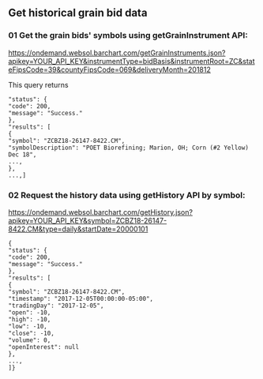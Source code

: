 ## Get historical grain bid data

### 01 Get the grain bids' symbols using getGrainInstrument API:

 https://ondemand.websol.barchart.com/getGrainInstruments.json?apikey=YOUR_API_KEY&instrumentType=bidBasis&instrumentRoot=ZC&stateFipsCode=39&countyFipsCode=069&deliveryMonth=201812

This query returns
```
"status": {
"code": 200,
"message": "Success."
},
"results": [
{
"symbol": "ZCBZ18-26147-8422.CM",
"symbolDescription": "POET Biorefining; Marion, OH; Corn (#2 Yellow) Dec 18",
...,
},
...,]
```
### 02 Request the history data using getHistory API by symbol:

https://ondemand.websol.barchart.com/getHistory.json?apikey=YOUR_API_KEY&symbol=ZCBZ18-26147-8422.CM&type=daily&startDate=20000101
```
{
"status": {
"code": 200,
"message": "Success."
},
"results": [
{
"symbol": "ZCBZ18-26147-8422.CM",
"timestamp": "2017-12-05T00:00:00-05:00",
"tradingDay": "2017-12-05",
"open": -10,
"high": -10,
"low": -10,
"close": -10,
"volume": 0,
"openInterest": null
},
...,
]}
```


